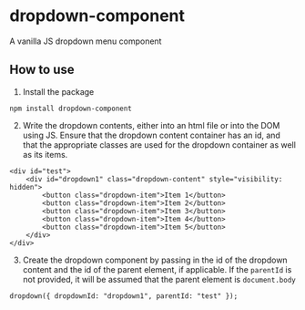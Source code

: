 # dropdown-component

A vanilla JS dropdown menu component

## How to use

1. Install the package

```
npm install dropdown-component
```

2. Write the dropdown contents, either into an html file or into the DOM using JS. Ensure that the dropdown content container has an id, and that the appropriate classes
   are used for the dropdown container as well as its items.

```
<div id="test">
    <div id="dropdown1" class="dropdown-content" style="visibility: hidden">
        <button class="dropdown-item">Item 1</button>
        <button class="dropdown-item">Item 2</button>
        <button class="dropdown-item">Item 3</button>
        <button class="dropdown-item">Item 4</button>
        <button class="dropdown-item">Item 5</button>
    </div>
</div>
```

3. Create the dropdown component by passing in the id of the dropdown content and the id of the parent element, if applicable. If the `parentId` is not provided, it will be assumed that the parent element is `document.body`

```
dropdown({ dropdownId: "dropdown1", parentId: "test" });
```
